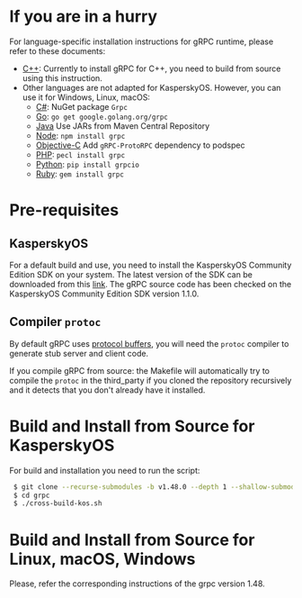# If you are in a hurry

For language-specific installation instructions for gRPC runtime, please
refer to these documents:

 * [C++](examples/cpp): Currently to install gRPC for C++, you need to build from source using this instruction.
 * Other languages are not adapted for KasperskyOS. However, you can use it for Windows, Linux, macOS:
    + [C#](src/csharp): NuGet package `Grpc`
    + [Go](https://github.com/grpc/grpc-go): `go get google.golang.org/grpc`
    + [Java](https://github.com/grpc/grpc-java) Use JARs from Maven Central Repository
    + [Node](src/node): `npm install grpc`
    + [Objective-C](src/objective-c) Add `gRPC-ProtoRPC` dependency to podspec
    + [PHP](src/php): `pecl install grpc`
    + [Python](src/python/grpcio): `pip install grpcio`
    + [Ruby](src/ruby): `gem install grpc`


# Pre-requisites

## KasperskyOS

For a default build and use, you need to install the KasperskyOS Community Edition SDK  on your system. The latest version of the SDK can be downloaded from this [link](https://os.kaspersky.com/development/).
The gRPC source code has been checked on the KasperskyOS Community Edition SDK version 1.1.0.

## Compiler `protoc`

By default gRPC uses [protocol buffers](https://github.com/google/protobuf),
you will need the `protoc` compiler to generate stub server and client code.

If you compile gRPC from source: the Makefile will
automatically try to compile the `protoc` in the third_party if you cloned the
repository recursively and it detects that you don't already have it
installed.

# Build and Install from Source for KasperskyOS

For build and installation you need to run the script:

```sh
 $ git clone --recurse-submodules -b v1.48.0 --depth 1 --shallow-submodules https://github.com/grpc/grpc
 $ cd grpc
 $ ./cross-build-kos.sh
```

# Build and Install from Source for Linux, macOS, Windows

Please, refer the corresponding instructions of the grpc version 1.48.
